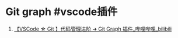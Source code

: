 # Git graph #vscode插件
1.  [【VSCode ☆ Git 】代码管理进阶 ➔ Git Graph 插件_哔哩哔哩_bilibili](https://www.bilibili.com/video/BV1EK4y1w7A7/?spm_id_from=333.1007.tianma.2-3-6.click&vd_source=af94dc11f0a1751ebb3c2090844ad9f6)